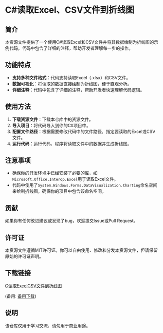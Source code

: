 # C#读取Excel、CSV文件到折线图

## 简介
本资源文件提供了一个使用C#读取Excel和CSV文件并将其数据绘制为折线图的示例代码。代码中包含了详细的注释，帮助开发者理解每一步的操作。

## 功能特点
- **支持多种文件格式**：代码支持读取Excel（.xlsx）和CSV文件。
- **数据可视化**：将读取的数据直接绘制为折线图，便于直观分析。
- **详细注释**：代码中包含了详细的注释，帮助开发者快速理解代码逻辑。

## 使用方法
1. **下载资源文件**：下载本仓库中的资源文件。
2. **导入项目**：将代码导入到你的C#项目中。
3. **配置文件路径**：根据需要修改代码中的文件路径，指定要读取的Excel或CSV文件。
4. **运行代码**：运行代码，程序将读取文件中的数据并生成折线图。

## 注意事项
- 确保你的开发环境中已经安装了必要的库，如`Microsoft.Office.Interop.Excel`用于读取Excel文件。
- 代码中使用了`System.Windows.Forms.DataVisualization.Charting`命名空间来绘制折线图，确保你的项目中包含该命名空间。

## 贡献
如果你有任何改进建议或发现了bug，欢迎提交Issue或Pull Request。

## 许可证
本资源文件遵循MIT许可证。你可以自由使用、修改和分发本资源文件，但请保留原始的许可证声明。

## 下载链接
[C读取ExcelCSV文件到折线图](https://pan.quark.cn/s/0d36d2a86c1a) 

(备用: [备用下载](https://pan.baidu.com/s/1OFgMNt592-xyO-n4wpXDEw?pwd=1234))

## 说明

该仓库仅用于学习交流，请勿用于商业用途。
